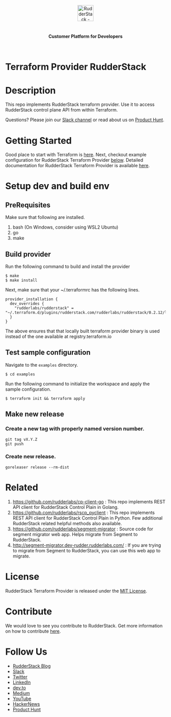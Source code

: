 <p align="center"><a href="https://rudderstack.com"><img src="https://user-images.githubusercontent.com/59817155/126267034-ae9870b7-9137-4f45-be65-d621b055a972.png" alt="RudderStack - Customer Data Platform for Developers" height="50"/></a></p>
<h1 align="center"></h1>
<p align="center"><b>Customer Platform for Developers</b></p>
<br/>


# Terraform Provider RudderStack 

# Description

This repo implements RudderStack terraform provider. Use it to access RudderStack control plane API from within Terraform.  

Questions? Please join our [Slack channel](https://resources.rudderstack.com/join-rudderstack-slack) or read about us on [Product Hunt](https://www.producthunt.com/posts/rudderstack).

# Getting Started
Good place to start with Terraform is [here](https://www.terraform.io/intro/index.html). Next, checkout example configuration for RudderStack Terraform Provider [below](#example). Detailed documentation for RudderStack Terraform
Provider is available [here](docs/index.md). 

<a id="example"></a>
# Setup dev and build env 

## PreRequisites 
Make sure that following are installed.
1. bash (On Windows, consider using WSL2 Ubuntu) 
2. go
3. make

## Build provider

Run the following command to build and install the provider

```shell
$ make
$ make install
```

Next, make sure that your ~/.terraformrc has the following lines. 
```
provider_installation {
  dev_overrides {
    "rudderlabs/rudderstack" = "~/.terraform.d/plugins/rudderstack.com/rudderlabs/rudderstack/0.2.12/linux_amd64/"
  }
}
```
The above ensures that that locally built terraform provider binary is used instead of the one available at registry.terraform.io

## Test sample configuration
Navigate to the `examples` directory. 

```shell
$ cd examples
```

Run the following command to initialize the workspace and apply the sample configuration.

```shell
$ terraform init && terraform apply
```
## Make new release
### Create a new tag with properly named version number.
``` shell
git tag vX.Y.Z
git push
```

### Create new release.

``` shell
goreleaser release --rm-dist
``` 

# Related 
   1) https://github.com/rudderlabs/cp-client-go : This repo implements REST API client for RudderStack Control Plain in Golang.
   1) https://github.com/rudderlabs/rscp_pyclient : This repo implements REST API client for RudderStack Control Plain in Python. Few additional RudderStack related helpful methods also available.
   1) https://github.com/rudderlabs/segment-migrator : Source code for segment migrator web app. Helps migrate from
      Segment to RudderStack.
   1) http://segment-migrator.dev-rudder.rudderlabs.com/ : If you are trying to migrate from Segment to RudderStack, you can use this web app to migrate. 

# License

RudderStack Terraform Provider is released under the [MIT License][mit_license].

# Contribute

We would love to see you contribute to RudderStack. Get more information on how to contribute [here](CONTRIBUTING.md).

# Follow Us

- [RudderStack Blog][rudderstack-blog]
- [Slack][slack]
- [Twitter][twitter]
- [LinkedIn][linkedin]
- [dev.to][devto]
- [Medium][medium]
- [YouTube][youtube]
- [HackerNews][hackernews]
- [Product Hunt][producthunt]

<!----variables---->

[slack]: https://resources.rudderstack.com/join-rudderstack-slack
[twitter]: https://twitter.com/rudderstack
[linkedin]: https://www.linkedin.com/company/rudderlabs/
[devto]: https://dev.to/rudderstack
[medium]: https://rudderstack.medium.com/
[youtube]: https://www.youtube.com/channel/UCgV-B77bV_-LOmKYHw8jvBw
[rudderstack-blog]: https://rudderstack.com/blog/
[hackernews]: https://news.ycombinator.com/item?id=21081756
[producthunt]: https://www.producthunt.com/posts/rudderstack
[mit_license]: https://opensource.org/licenses/MIT
[agplv3_license]: https://www.gnu.org/licenses/agpl-3.0-standalone.html
[sspl_license]: https://www.mongodb.com/licensing/server-side-public-license
[config-generator]: https://github.com/rudderlabs/config-generator
[config-generator-section]: https://github.com/rudderlabs/rudder-server/blob/master/README.md#rudderstack-config-generator
[rudder-logo]: https://repository-images.githubusercontent.com/197743848/b352c900-dbc8-11e9-9d45-4deb9274101f

